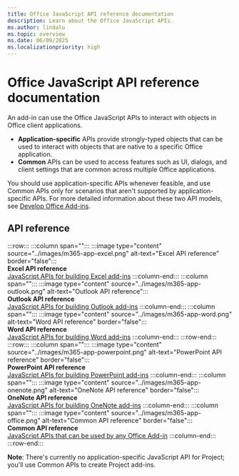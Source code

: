 ```yaml
---
title: Office JavaScript API reference documentation
description: Learn about the Office JavaScript APIs.
ms.author: lindalu
ms.topic: overview
ms.date: 06/09/2025
ms.localizationpriority: high
---
```


# Office JavaScript API reference documentation

An add-in can use the Office JavaScript APIs to interact with objects in Office client applications.

- **Application-specific** APIs provide strongly-typed objects that can be used to interact with objects that are native to a specific Office application.
- **Common** APIs can be used to access features such as UI, dialogs, and client settings that are common across multiple Office applications.

You should use application-specific APIs whenever feasible, and use Common APIs only for scenarios that aren't supported by application-specific APIs. For more detailed information about these two API models, see [Develop Office Add-ins](../develop/develop-overview.md#api-models).

## API reference

:::row:::
   :::column span="":::
        :::image type="content" source="../images/m365-app-excel.png" alt-text="Excel API reference" border="false":::
        <br>**Excel API reference**<br>[JavaScript APIs for building Excel add-ins](/javascript/api/excel)
   :::column-end:::
   :::column span="":::
        :::image type="content" source="../images/m365-app-outlook.png" alt-text="Outlook API reference":::
        <br>**Outlook API reference**<br>[JavaScript APIs for building Outlook add-ins](/javascript/api/outlook)
   :::column-end:::
   :::column span="":::
        :::image type="content" source="../images/m365-app-word.png" alt-text="Word API reference" border="false":::
        <br>**Word API reference**<br>[JavaScript APIs for building Word add-ins](/javascript/api/word)
   :::column-end:::
:::row-end:::
:::row:::
   :::column span="":::
        :::image type="content" source="../images/m365-app-powerpoint.png" alt-text="PowerPoint API reference" border="false":::
        <br>**PowerPoint API reference**<br>[JavaScript APIs for building PowerPoint add-ins](/javascript/api/powerpoint)
   :::column-end:::
   :::column span="":::
        :::image type="content" source="../images/m365-app-onenote.png" alt-text="OneNote API reference" border="false":::
        <br>**OneNote API reference**<br>[JavaScript APIs for building OneNote add-ins](/javascript/api/onenote)
   :::column-end:::
   :::column span="":::
   :::image type="content" source="../images/m365-app-office.png" alt-text="Common API reference" border="false":::
        <br>**Common API reference**<br>[JavaScript APIs that can be used by any Office Add-in](/javascript/api/office)
   :::column-end:::
:::row-end:::

**Note**: There's currently no application-specific JavaScript API for Project; you'll use Common APIs to create Project add-ins.
